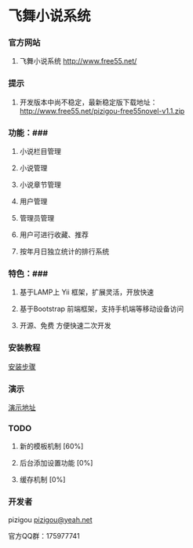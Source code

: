 # 飞舞小说系统 #

### 官方网站 ###

1. 飞舞小说系统 http://www.free55.net/

### 提示 ###
1. 开发版本中尚不稳定，最新稳定版下载地址：http://www.free55.net/pizigou-free55novel-v1.1.zip

### 功能：###

1. 小说栏目管理

2. 小说管理

3. 小说章节管理

4. 用户管理

5. 管理员管理

6. 用户可进行收藏、推荐

7. 按年月日独立统计的排行系统


### 特色：###

1. 基于LAMP上 Yii 框架，扩展灵活，开放快速

2. 基于Bootstrap 前端框架，支持手机端等移动设备访问

3. 开源、免费 方便快速二次开发

### 安装教程 ###

[安装步骤](http://git.oschina.net/pizigou/free55novel/wikis/%E5%AE%89%E8%A3%85%E6%AD%A5%E9%AA%A4 "安装步骤")

### 演示 ###

[演示地址](http://free55.net/demo "演示地址")

### TODO ###

1. 新的模板机制 [60%]

2. 后台添加设置功能 [0%]

3. 缓存机制 [0%]

### 开发者 ###

pizigou <pizigou@yeah.net>

官方QQ群：175977741
